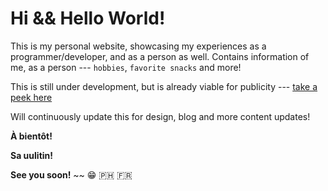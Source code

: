 # Hi && Hello World!

This is my personal website, showcasing my experiences as a programmer/developer, and as a person as well.
Contains information of me, as a person --- `hobbies`, `favorite snacks` and more!

This is still under development, but is already viable for publicity ---
[take a peek here](https://jetszxcki.github.io/Jetszxcki/#/)

Will continuously update this for design, blog and more content updates!

**À bientôt!**

**Sa uulitin!**

**See you soon!** ~~ 😁 🇵🇭 🇫🇷
